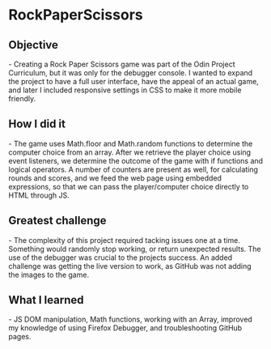 # RockPaperScissors

<h2><b>Objective</b></h2> - Creating a Rock Paper Scissors game was part of the Odin Project Curriculum, but it was only for the debugger console. I wanted to expand the project to have a full user interface, have the appeal of an actual game, and later I included responsive settings in CSS to make it more mobile friendly.

<h2><b>How I did it</b></h2> -  The game uses Math.floor and Math.random functions to determine the computer choice from an array. After we retrieve the player choice using event listeners, we determine the outcome of the game with if functions and logical operators. A number of counters are present as well, for calculating rounds and scores, and we feed the web page using embedded expressions, so that we can pass the player/computer choice directly to HTML through JS.

<h2><b>Greatest challenge</b></h2> - The complexity of this project required tacking issues one at a time. Something would randomly stop working, or return unexpected results. The use of the debugger was crucial to the projects success. An added challenge was getting the live version to work, as GitHub was not adding the images to the game.

<h2><b>What I learned</b></h2> - JS DOM manipulation, Math functions, working with an Array, improved my knowledge of using Firefox Debugger, and troubleshooting GitHub pages.

